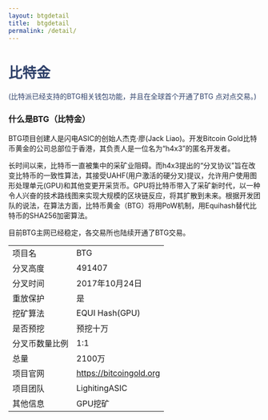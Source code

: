 ```yaml
---
layout: btgdetail
title:  btgdetail
permalink: /detail/
---
```

<h1 style="color: #2F416A">比特金</h1>
<p class="summarytxt" style="color: #2F416A">(比特派已经支持的BTG相关钱包功能，并且在全球首个开通了BTG 点对点交易。)
</p>
<h3>什么是BTG（比特金）</h3>
<p>BTG项目创建人是闪电ASIC的创始人杰克·廖(Jack Liao)。开发Bitcoin Gold比特币黄金的公司总部位于香港，其负责人是一位名为“h4x3”的匿名开发者。
</p>
<p>长时间以来，比特币一直被集中的采矿业阻碍。而h4x3提出的“分叉协议”旨在改变比特币的一致性算法，其接受UAHF(用户激活的硬分叉)提议，允许用户使用图形处理单元(GPU)和其他变更开采货币。GPU将比特币带入了采矿新时代，以一种令人兴奋的技术路线图来实现大规模的区块链反应，将其扩散到未来。根据开发团队的说法，在算法方面，比特币黄金（BTG）将用PoW机制，用Equihash替代比特币的SHA256加密算法。
</p>
<p>目前BTG主网已经稳定，各交易所也陆续开通了BTG交易。</p>

<table class="center">
  <tbody>
    <tr>
        <td class="tablehalf">项目名</td>
        <td class="tablehalf">BTG</td>
    </tr>
    <tr>
        <td>分叉高度</td>
        <td>491407</td>
    </tr>
    <tr>
        <td>分叉时间</td>
        <td>2017年10月24日</td>
    </tr>
    <tr>
        <td>重放保护</td>
        <td>是</td>
    </tr>
    <tr>
        <td>挖矿算法</td>
        <td>EQUI Hash(GPU)</td>
    </tr>
    <tr>
        <td>是否预挖</td>
        <td>预挖十万</td>
    </tr>
    <tr>
        <td>分叉币数量比例</td>
        <td>1:1</td>
    </tr>
    <tr>
        <td>总量</td>
        <td>2100万</td>
    </tr>
    <tr>
        <td>项目官网</td>
        <td><a href="https://bitcoingold.org/">https://bitcoingold.org</a></td>
    </tr>
    <tr>
        <td>项目团队</td>
        <td>LighitingASIC</td>
    </tr>
    <tr>
        <td>其他信息</td>
        <td>GPU挖矿</td>
    </tr>
  </tbody>
</table>